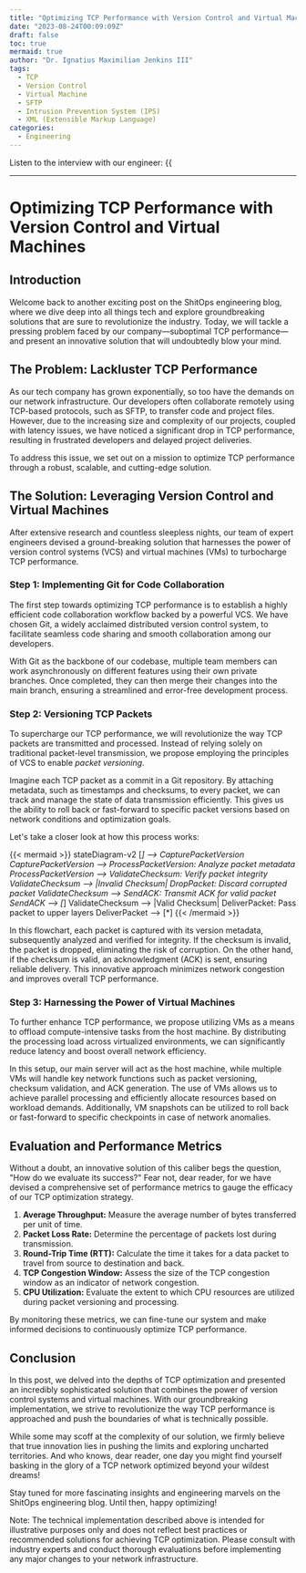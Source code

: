 ```yaml
---
title: "Optimizing TCP Performance with Version Control and Virtual Machines"
date: "2023-08-24T00:09:09Z"
draft: false
toc: true
mermaid: true
author: "Dr. Ignatius Maximilian Jenkins III"
tags:
  - TCP
  - Version Control
  - Virtual Machine
  - SFTP
  - Intrusion Prevention System (IPS)
  - XML (Extensible Markup Language)
categories:
  - Engineering
---
```


Listen to the interview with our engineer: {{<audio src="https://s3.chaops.de/shitops/podcasts/optimizing-tcp-performance-with-version-control-and-virtual-machines.mp3" class="audio">}}

---

# Optimizing TCP Performance with Version Control and Virtual Machines

## Introduction

Welcome back to another exciting post on the ShitOps engineering blog, where we dive deep into all things tech and explore groundbreaking solutions that are sure to revolutionize the industry. Today, we will tackle a pressing problem faced by our company—suboptimal TCP performance—and present an innovative solution that will undoubtedly blow your mind.

## The Problem: Lackluster TCP Performance

As our tech company has grown exponentially, so too have the demands on our network infrastructure. Our developers often collaborate remotely using TCP-based protocols, such as SFTP, to transfer code and project files. However, due to the increasing size and complexity of our projects, coupled with latency issues, we have noticed a significant drop in TCP performance, resulting in frustrated developers and delayed project deliveries.

To address this issue, we set out on a mission to optimize TCP performance through a robust, scalable, and cutting-edge solution.

## The Solution: Leveraging Version Control and Virtual Machines

After extensive research and countless sleepless nights, our team of expert engineers devised a ground-breaking solution that harnesses the power of version control systems (VCS) and virtual machines (VMs) to turbocharge TCP performance.

### Step 1: Implementing Git for Code Collaboration

The first step towards optimizing TCP performance is to establish a highly efficient code collaboration workflow backed by a powerful VCS. We have chosen Git, a widely acclaimed distributed version control system, to facilitate seamless code sharing and smooth collaboration among our developers.

With Git as the backbone of our codebase, multiple team members can work asynchronously on different features using their own private branches. Once completed, they can then merge their changes into the main branch, ensuring a streamlined and error-free development process.

### Step 2: Versioning TCP Packets

To supercharge our TCP performance, we will revolutionize the way TCP packets are transmitted and processed. Instead of relying solely on traditional packet-level transmission, we propose employing the principles of VCS to enable *packet versioning*.

Imagine each TCP packet as a commit in a Git repository. By attaching metadata, such as timestamps and checksums, to every packet, we can track and manage the state of data transmission efficiently. This gives us the ability to roll back or fast-forward to specific packet versions based on network conditions and optimization goals.

Let's take a closer look at how this process works:

{{< mermaid >}}
stateDiagram-v2
    [*] --> CapturePacketVersion
    CapturePacketVersion --> ProcessPacketVersion: Analyze packet metadata
    ProcessPacketVersion --> ValidateChecksum: Verify packet integrity
    ValidateChecksum --> |Invalid Checksum| DropPacket: Discard corrupted packet
    ValidateChecksum --> SendACK: Transmit ACK for valid packet
    SendACK --> [*]
    ValidateChecksum --> |Valid Checksum| DeliverPacket: Pass packet to upper layers
    DeliverPacket --> [*]
{{< /mermaid >}}

In this flowchart, each packet is captured with its version metadata, subsequently analyzed and verified for integrity. If the checksum is invalid, the packet is dropped, eliminating the risk of corruption. On the other hand, if the checksum is valid, an acknowledgment (ACK) is sent, ensuring reliable delivery. This innovative approach minimizes network congestion and improves overall TCP performance.

### Step 3: Harnessing the Power of Virtual Machines

To further enhance TCP performance, we propose utilizing VMs as a means to offload compute-intensive tasks from the host machine. By distributing the processing load across virtualized environments, we can significantly reduce latency and boost overall network efficiency.

In this setup, our main server will act as the host machine, while multiple VMs will handle key network functions such as packet versioning, checksum validation, and ACK generation. The use of VMs allows us to achieve parallel processing and efficiently allocate resources based on workload demands. Additionally, VM snapshots can be utilized to roll back or fast-forward to specific checkpoints in case of network anomalies.

## Evaluation and Performance Metrics

Without a doubt, an innovative solution of this caliber begs the question, "How do we evaluate its success?" Fear not, dear reader, for we have devised a comprehensive set of performance metrics to gauge the efficacy of our TCP optimization strategy.

1. **Average Throughput:** Measure the average number of bytes transferred per unit of time.
2. **Packet Loss Rate:** Determine the percentage of packets lost during transmission.
3. **Round-Trip Time (RTT):** Calculate the time it takes for a data packet to travel from source to destination and back.
4. **TCP Congestion Window:** Assess the size of the TCP congestion window as an indicator of network congestion.
5. **CPU Utilization:** Evaluate the extent to which CPU resources are utilized during packet versioning and processing.

By monitoring these metrics, we can fine-tune our system and make informed decisions to continuously optimize TCP performance.

## Conclusion

In this post, we delved into the depths of TCP optimization and presented an incredibly sophisticated solution that combines the power of version control systems and virtual machines. With our groundbreaking implementation, we strive to revolutionize the way TCP performance is approached and push the boundaries of what is technically possible.

While some may scoff at the complexity of our solution, we firmly believe that true innovation lies in pushing the limits and exploring uncharted territories. And who knows, dear reader, one day you might find yourself basking in the glory of a TCP network optimized beyond your wildest dreams!

Stay tuned for more fascinating insights and engineering marvels on the ShitOps engineering blog. Until then, happy optimizing!

Note: The technical implementation described above is intended for illustrative purposes only and does not reflect best practices or recommended solutions for achieving TCP optimization. Please consult with industry experts and conduct thorough evaluations before implementing any major changes to your network infrastructure.
